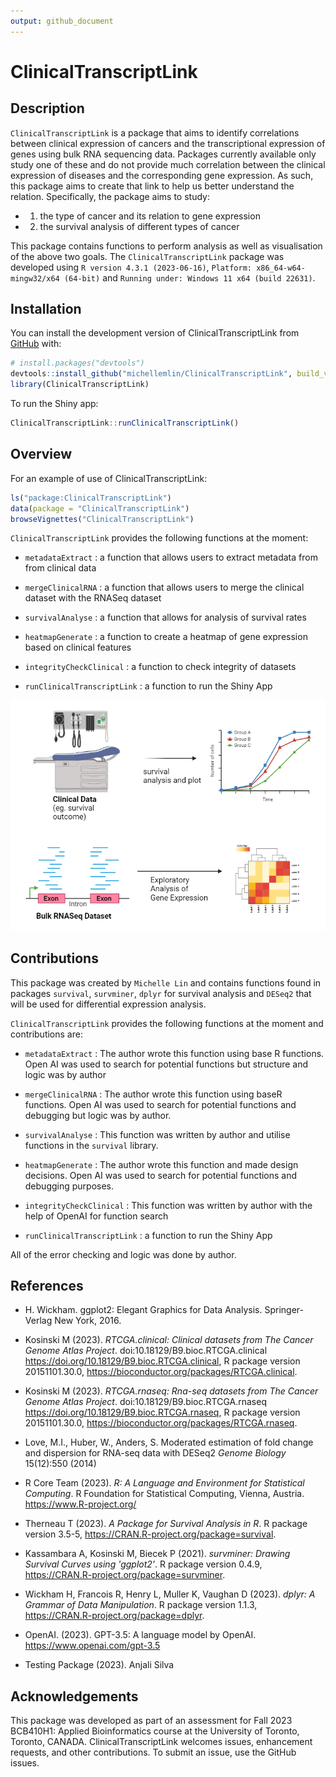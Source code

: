 ```yaml
---
output: github_document
---
```


<!-- README.md is generated from README.Rmd. Please edit that file -->



# ClinicalTranscriptLink

<!-- badges: start -->
<!-- badges: end -->

## Description

`ClinicalTranscriptLink` is a package that aims to identify correlations between clinical expression of cancers and the transcriptional expression of genes using bulk RNA sequencing data. Packages currently available only study one of these and do not provide much correlation between the clinical expression of diseases and the corresponding gene expression. As such, this package aims to create that link to help us better understand the relation. Specifically, the package aims to study: 
- 1) the type of cancer and its relation to gene expression
- 2) the survival analysis of different types of cancer

This package contains functions to perform analysis as well as visualisation of the above two goals. The `ClinicalTranscriptLink` package was developed using `R version 4.3.1 (2023-06-16)`, `Platform: x86_64-w64-mingw32/x64 (64-bit)` and `Running under: Windows 11 x64 (build 22631)`.

## Installation

You can install the development version of ClinicalTranscriptLink from [GitHub](https://github.com/) with:

``` r
# install.packages("devtools")
devtools::install_github("michellemlin/ClinicalTranscriptLink", build_vignettes = TRUE)
library(ClinicalTranscriptLink)
```

To run the Shiny app: 
```r
ClinicalTranscriptLink::runClinicalTranscriptLink()
```

## Overview
For an example of use of ClinicalTranscriptLink: 

```r
ls("package:ClinicalTranscriptLink")
data(package = "ClinicalTranscriptLink") 
browseVignettes("ClinicalTranscriptLink")
```

`ClinicalTranscriptLink` provides the following functions at the moment: 

- `metadataExtract` : a function that allows users to extract metadata from from clinical data
  
- `mergeClinicalRNA` : a function that allows users to merge the clinical dataset with the RNASeq dataset

- `survivalAnalyse` : a function that allows for analysis of survival rates

- `heatmapGenerate` : a function to create a heatmap of gene expression based on clinical features

- `integrityCheckClinical` : a function to check integrity of datasets

- `runClinicalTranscriptLink` : a function to run the Shiny App

![](./MichellePackageOverview.png)


## Contributions
This package was created by `Michelle Lin` and contains functions found in packages `survival`, `survminer`, `dplyr` for survival analysis and `DESeq2` that will be used for differential expression analysis.


`ClinicalTranscriptLink` provides the following functions at the moment and contributions are: 

- `metadataExtract` : The author wrote this function using base R functions. Open AI was used to 
                      search for potential functions but structure and logic was by author
  
- `mergeClinicalRNA` : The author wrote this function using baseR functions. Open AI was used to 
                       search for potential functions and debugging but logic was by author. 

- `survivalAnalyse` : This function was written by author and utilise functions in the `survival` library.

- `heatmapGenerate` : The author wrote this function and made design decisions. Open AI was used to 
                      search for potential functions and debugging purposes.

- `integrityCheckClinical` : This function was written by author with the help of OpenAI for function search

- `runClinicalTranscriptLink` : a function to run the Shiny App

All of the error checking and logic was done by author. 


## References
- H. Wickham. ggplot2: Elegant Graphics for Data
  Analysis. Springer-Verlag New York, 2016.
  
- Kosinski M (2023). _RTCGA.clinical: Clinical
  datasets from The Cancer Genome Atlas Project_.
  doi:10.18129/B9.bioc.RTCGA.clinical
  <https://doi.org/10.18129/B9.bioc.RTCGA.clinical>, R
  package version 20151101.30.0,
  <https://bioconductor.org/packages/RTCGA.clinical>.
  
- Kosinski M (2023). _RTCGA.rnaseq: Rna-seq datasets
  from The Cancer Genome Atlas Project_.
  doi:10.18129/B9.bioc.RTCGA.rnaseq
  <https://doi.org/10.18129/B9.bioc.RTCGA.rnaseq>, R
  package version 20151101.30.0,
  <https://bioconductor.org/packages/RTCGA.rnaseq>.
  
- Love, M.I., Huber, W., Anders, S. Moderated estimation of fold
  change and dispersion for RNA-seq data with DESeq2 *Genome
  Biology* 15(12):550 (2014)
  
- R Core Team (2023). _R: A Language and Environment for Statistical Computing_.
  R Foundation for Statistical Computing, Vienna, Austria.
  <https://www.R-project.org/>
  
- Therneau T (2023). _A Package for Survival Analysis in R_. R
  package version 3.5-5,
  <https://CRAN.R-project.org/package=survival>.
  
- Kassambara A, Kosinski M, Biecek P (2021). _survminer: Drawing
  Survival Curves using 'ggplot2'_. R package version 0.4.9,
  <https://CRAN.R-project.org/package=survminer>.

- Wickham H, Francois R, Henry L, Muller K, Vaughan D (2023).
  _dplyr: A Grammar of Data Manipulation_. R package version
  1.1.3, <https://CRAN.R-project.org/package=dplyr>.
  
- OpenAI. (2023). GPT-3.5: A language model by OpenAI. 
  https://www.openai.com/gpt-3.5
  
- Testing Package (2023). Anjali Silva


## Acknowledgements
This package was developed as part of an assessment for Fall 2023 BCB410H1: Applied Bioinformatics course at the University of Toronto, Toronto, CANADA. ClinicalTranscriptLink welcomes issues, enhancement requests, and other contributions. To submit an issue, use the GitHub issues.

